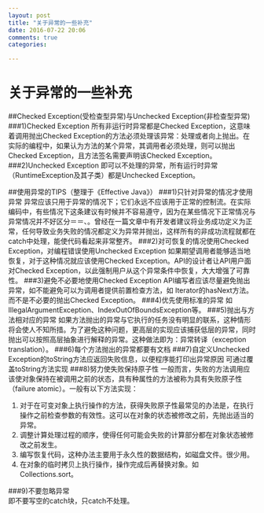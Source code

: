 ```yaml
---
layout: post
title: "关于异常的一些补充"
date: 2016-07-22 20:06
comments: true
categories: 

---
```

# 关于异常的一些补充

##Checked Exception(受检查型异常)与Unchecked Exception(非检查型异常)
###1)Checked Exception
所有非运行时异常都是Checked Exception，这意味着调用抛出Checked Exception的方法必须处理该异常：处理或者向上抛出。在实际的编程中，如果认为方法的某个异常，其调用者必须处理，则可以抛出Checked Exception，且方法签名需要声明该Checked Exception。<!--more-->    
###2)Unchecked Exception
即可以不处理的异常，所有运行时异常（RuntimeException及其子类）都是Unchecked Exception。    

##使用异常的TIPS（整理于《Effective Java》）
###1)只针对异常的情况才使用异常
异常应该只用于异常的情况下；它们永远不应该用于正常的控制流。在实际编码中，有些情况下这条建议有时候并不容易遵守，因为在某些情况下正常情况与异常情况并不好区分＝＝、。曾经在一篇文章中有开发者建议将业务成功定义为正常，任何导致业务失败的情况都定义为异常并抛出，这样所有的非成功流程就都在catch中处理，能使代码看起来非常整齐。
###2)对可恢复的情况使用Checked Exception，对编程错误使用Unchecked Exception
如果期望调用者能够适当地恢复，对于这种情况就应该使用Checked Exception。API的设计者让API用户面对Checked Exception，以此强制用户从这个异常条件中恢复，大大增强了可靠性。
###3)避免不必要地使用Checked Exception
API编写者应该尽量避免抛出异常，如不能避免可以为调用者提供前置检查方法，如 Iterator的hasNext方法。而不是不必要的抛出Checked Exception。
###4)优先使用标准的异常
如IllegalArgumentException、IndexOutOfBoundsException等。
###5)抛出与方法相对应的异常
如果方法抛出的异常与它执行的任务没有明显的联系，这种情形将会使人不知所措。为了避免这种问题，更高层的实现应该捕获低层的异常，同时抛出可以按照高层抽象进行解释的异常。这种做法即为：异常转译（exception translation）。
###6)每个方法抛出的异常都要有文档
###7)自定义Unchecked Exception的toString方法应返回失败信息，以便程序能打印出异常原因
可通过覆盖toString方法实现
###8)努力使失败保持原子性
一般而言，失败的方法调用应该使对象保持在被调用之前的状态，具有种属性的方法被称为具有失败原子性（failure atomic）。一般有以下方法实现：   
1. 对于在可变对象上执行操作的方法，获得失败原子性最常见的办法是，在执行操作之前检查参数的有效性。这可以在对象的状态被修改之前，先抛出适当的异常。     
2. 调整计算处理过程的顺序，使得任何可能会失败的计算部分都在对象状态被修改之前发生。   
3. 编写恢复代码，这种办法主要用于永久性的数据结构，如磁盘文件。很少用。   
4. 在对象的临时拷贝上执行操作，操作完成后再替换对象。如Collections.sort。   

###9)不要忽略异常   
即不要写空的catch块，只catch不处理。

